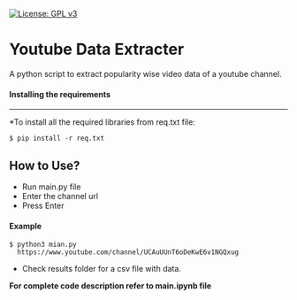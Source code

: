 [![License: GPL v3](https://img.shields.io/badge/License-GPLv3-blue.svg)](https://www.gnu.org/licenses/gpl-3.0)

# Youtube Data Extracter
A python script to extract popularity wise video data of a youtube channel.

#### Installing the requirements 
-------------
*To install all the required libraries from req.txt file: 
```console 
$ pip install -r req.txt 
```

How to Use? 
-------------
* Run main.py file 
* Enter the channel url
* Press Enter

#### Example   
```console 
$ python3 mian.py 
  https://www.youtube.com/channel/UCAuUUnT6oDeKwE6v1NGQxug
```
* Check results folder for a csv file with data.    


**For complete code description refer to main.ipynb file** 
